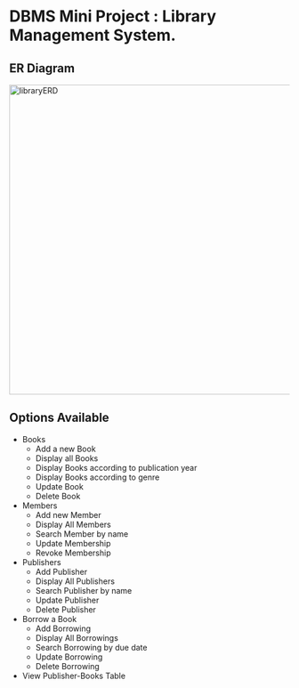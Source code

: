 # DBMS Mini Project : Library Management System.

## ER Diagram
<img width="557" alt="libraryERD" src="https://github.com/chetan0220/DBMS-Mini-Project/assets/97821311/9bc856bb-9505-4a1f-8f1e-86777bba2f6e">

## Options Available
- Books  
	- Add a new Book
	- Display all Books
	- Display Books according to publication year
	- Display Books according to genre
	- Update Book
	- Delete Book
- Members
	- Add new Member 
	- Display All Members
	- Search Member by name
	- Update Membership
	- Revoke Membership
- Publishers
	- Add Publisher
	- Display All Publishers
	- Search Publisher by name
	- Update Publisher
	- Delete Publisher
- Borrow  a Book
	- Add Borrowing
	- Display All Borrowings
	- Search Borrowing by due date
	- Update Borrowing
	- Delete Borrowing
- View Publisher-Books Table
